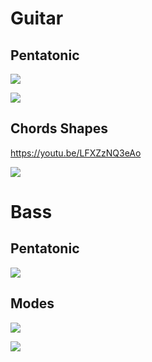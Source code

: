 # Guitar
## Pentatonic
![](https://user-images.githubusercontent.com/65428925/122922429-fd3a8700-d339-11eb-9a9a-f02fa16909af.png)

![](https://user-images.githubusercontent.com/65428925/122922438-ff044a80-d339-11eb-9a34-cedec6417539.png)

## Chords Shapes
https://youtu.be/LFXZzNQ3eAo

![](https://user-images.githubusercontent.com/65428925/124181499-f1fb0000-da8b-11eb-8529-88e632a7d0ea.png)


# Bass
## Pentatonic
![](https://user-images.githubusercontent.com/65428925/124178245-b9f1be00-da87-11eb-800f-5c9bc1313682.png)
## Modes
![](https://user-images.githubusercontent.com/65428925/124178250-bb22eb00-da87-11eb-9c1d-9983b1294b08.jpg)

![](https://user-images.githubusercontent.com/65428925/124178251-bbbb8180-da87-11eb-9b0b-32d73817ceb5.gif)

